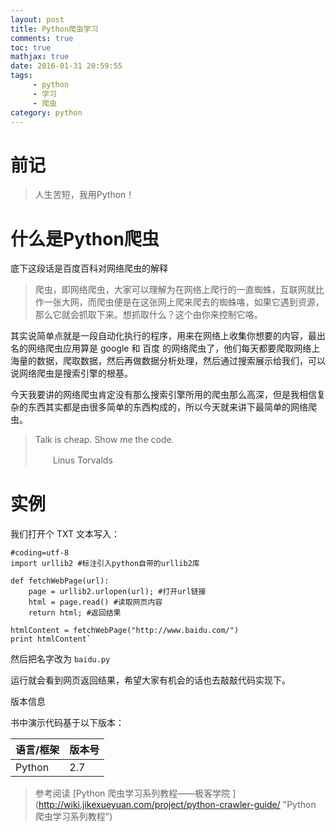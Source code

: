 ```yaml
---
layout: post
title: Python爬虫学习
comments: true
toc: true
mathjax: true
date: 2016-01-31 20:59:55
tags: 
     - python 
     - 学习
     - 爬虫
category: python
---
```


前记
==

<!-- HTML -->
<blockquote class="blockquote-center"> 人生苦短，我用Python！

</blockquote>

什么是Python爬虫
===========

底下这段话是百度百科对网络爬虫的解释


> 爬虫，即网络爬虫，大家可以理解为在网络上爬行的一直蜘蛛，互联网就比作一张大网，而爬虫便是在这张网上爬来爬去的蜘蛛咯，如果它遇到资源，那么它就会抓取下来。想抓取什么？这个由你来控制它咯。




<!--more-->


其实说简单点就是一段自动化执行的程序，用来在网络上收集你想要的内容，最出名的网络爬虫应用算是 google 和 百度 的网络爬虫了，他们每天都要爬取网络上海量的数据，爬取数据，然后再做数据分析处理，然后通过搜索展示给我们，可以说网络爬虫是搜索引擎的根基。

今天我要讲的网络爬虫肯定没有那么搜索引擎所用的爬虫那么高深，但是我相信复杂的东西其实都是由很多简单的东西构成的，所以今天就来讲下最简单的网络爬虫。

<blockquote class="blockquote-center"> Talk is cheap. Show me the code.

　　Linus Torvalds
</blockquote>

实例
==

我们打开个 TXT 文本写入：

	#coding=utf-8 
	import urllib2 #标注引入python自带的urllib2库

	def fetchWebPage(url):
		page = urllib2.urlopen(url); #打开url链接
		html = page.read() #读取网页内容
		return html; #返回结果

	htmlContent = fetchWebPage("http://www.baidu.com/")
	print htmlContent`

然后把名字改为 `baidu.py` 

运行就会看到网页返回结果，希望大家有机会的话也去敲敲代码实现下。

版本信息

书中演示代码基于以下版本：

语言/框架 | 版本号 
---------|------
Python   | 2.7 


> 参考阅读
[Python 爬虫学习系列教程——极客学院 []()](http://wiki.jikexueyuan.com/project/python-crawler-guide/ "Python 爬虫学习系列教程")